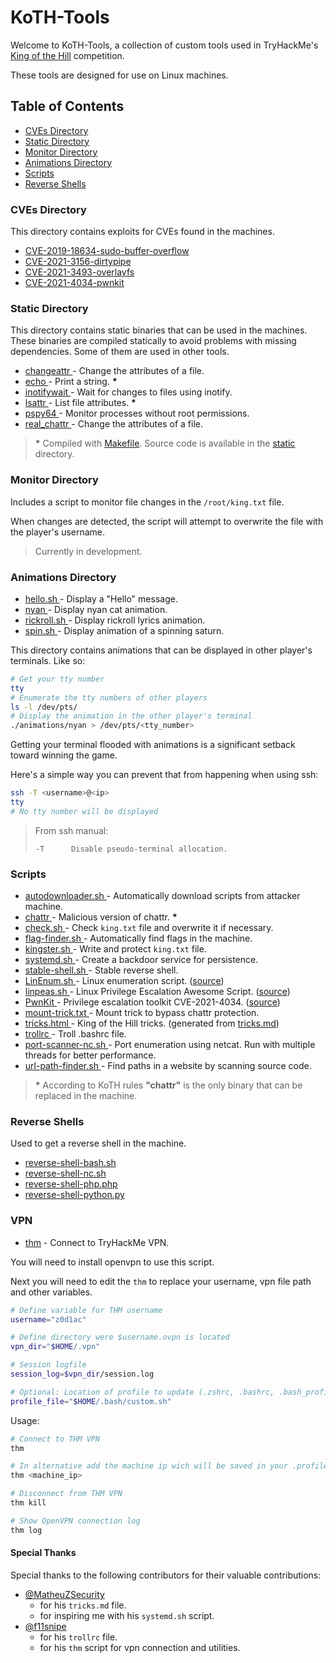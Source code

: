 # KoTH-Tools

Welcome to KoTH-Tools, a collection of custom tools used in TryHackMe's
[King of the Hill](https://tryhackme.com/games/koth) competition.

These tools are designed for use on Linux machines.

## Table of Contents

- [CVEs Directory](#cves-directory)
- [Static Directory](#static-directory)
- [Monitor Directory](#monitor-directory)
- [Animations Directory](#animations-directory)
- [Scripts](#scripts)
- [Reverse Shells](#reverse-shells)

### CVEs Directory

This directory contains exploits for CVEs found in the machines.

- [CVE-2019-18634-sudo-buffer-overflow ](CVEs/CVE-2019-18634-sudo-buffer-overflow/)
- [CVE-2021-3156-dirtypipe             ](CVEs/CVE-2021-3156-dirtypipe/)
- [CVE-2021-3493-overlayfs             ](CVEs/CVE-2021-3493-overlayfs/)
- [CVE-2021-4034-pwnkit                ](CVEs/CVE-2021-4034-pwnkit/)

### Static Directory

This directory contains static binaries that can be used in the machines.
These binaries are compiled statically to avoid problems with missing
dependencies. Some of them are used in other tools.

- [changeattr  ](static/changeattr)  - Change the attributes of a file.
- [echo        ](static/echo)        - Print a string. **\***
- [inotifywait ](static/inotifywait) - Wait for changes to files using inotify.
- [lsattr      ](static/lsattr)      - List file attributes. **\***
- [pspy64      ](static/pspy64)      - Monitor processes without root permissions.
- [real_chattr ](static/real_chattr) - Change the attributes of a file.

> **\*** Compiled with [Makefile](static/Makefile). Source code is available in the [static](static/) directory.

### Monitor Directory

Includes a script to monitor file changes in the `/root/king.txt` file.

When changes are detected, the script will attempt to overwrite the file with the player's username.

> Currently in development.

### Animations Directory

- [hello.sh    ](animations/hello.sh)    - Display a "Hello" message.
- [nyan        ](animations/nyan)        - Display nyan cat animation.
- [rickroll.sh ](animations/rickroll.sh) - Display rickroll lyrics animation.
- [spin.sh     ](animations/spin.sh)     - Display animation of a spinning saturn.

This directory contains animations that can be displayed in other player's terminals. Like so:

```bash
# Get your tty number
tty
# Enumerate the tty numbers of other players
ls -l /dev/pts/
# Display the animation in the other player's terminal
./animations/nyan > /dev/pts/<tty_number>
```

Getting your terminal flooded with animations is a significant setback toward winning the game.

Here's a simple way you can prevent that from happening when using ssh:

```bash
ssh -T <username>@<ip>
tty
# No tty number will be displayed
```

> From ssh manual:
>
> ```
> -T      Disable pseudo-terminal allocation.
> ```

<!-- TODO: Add more no tty examples -->

### Scripts

- [autodownloader.sh  ](autodownloader.sh)  - Automatically download scripts from attacker machine.
- [chattr             ](chattr)             - Malicious version of chattr. **\***
- [check.sh           ](check.sh)           - Check `king.txt` file and overwrite it if necessary.
- [flag-finder.sh     ](flag-finder.sh)     - Automatically find flags in the machine.
- [kingster.sh        ](kingster.sh)        - Write and protect `king.txt` file.
- [systemd.sh         ](systemd.sh)         - Create a backdoor service for persistence.
- [stable-shell.sh    ](stable-shell.sh)    - Stable reverse shell.
- [LinEnum.sh         ](LinEnum.sh)         - Linux enumeration script. ([source](https://github.com/rebootuser/LinEnum))
- [linpeas.sh         ](linpeas.sh)         - Linux Privilege Escalation Awesome Script. ([source](https://github.com/carlospolop/PEASS-ng/tree/master/linPEAS))
- [PwnKit             ](PwnKit)             - Privilege escalation toolkit CVE-2021-4034. ([source](https://github.com/ly4k/PwnKit))
- [mount-trick.txt    ](mount-trick.txt)    - Mount trick to bypass chattr protection.
- [tricks.html        ](tricks.html)        - King of the Hill tricks. (generated from [tricks.md](tricks.md))
- [trollrc            ](trollrc)            - Troll .bashrc file.
- [port-scanner-nc.sh ](port-scanner-nc.sh) - Port enumeration using netcat. Run with multiple threads for better performance.
- [url-path-finder.sh ](url-path-finder.sh) - Find paths in a website by scanning source code.

> **\*** According to KoTH rules **"chattr"** is the only binary that can be replaced in the machine.

### Reverse Shells

Used to get a reverse shell in the machine.

- [reverse-shell-bash.sh   ](reverse-shell-bash.sh)
- [reverse-shell-nc.sh     ](reverse-shell-nc.sh)
- [reverse-shell-php.php   ](reverse-shell-php.php)
- [reverse-shell-python.py ](reverse-shell-python.py)

### VPN

- [thm](vpn/thm) - Connect to TryHackMe VPN.

You will need to install openvpn to use this script.

Next you will need to edit the `thm` to replace your username, vpn file path and other variables.

```sh
# Define variable for THM username
username="z0d1ac"

# Define directory were $username.ovpn is located
vpn_dir="$HOME/.vpn"

# Session logfile
session_log=$vpn_dir/session.log

# Optional: Location of profile to update (.zshrc, .bashrc, .bash_profile, etc)
profile_file="$HOME/.bash/custom.sh"
```

Usage:

```sh
# Connect to THM VPN
thm

# In alternative add the machine ip wich will be saved in your .profile as VMIP environment variable
thm <machine_ip>

# Disconnect from THM VPN
thm kill

# Show OpenVPN connection log
thm log
```

#### Special Thanks

Special thanks to the following contributors for their valuable contributions:

- [@MatheuZSecurity](https://github.com/MatheuZSecurity)
  - for his `tricks.md` file.
  - for inspiring me with his `systemd.sh` script.
- [@f11snipe](https://github.com/f11snipe)
  - for his `trollrc` file.
  - for his `thm` script for vpn connection and utilities.
